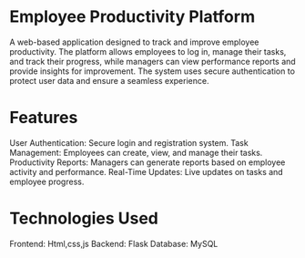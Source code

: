 # Employee Productivity Platform
A web-based application designed to track and improve employee productivity. The platform allows employees to log in, manage their tasks, and track their progress, while managers can view performance reports and provide insights for improvement. The system uses secure authentication to protect user data and ensure a seamless experience.

# Features
User Authentication: Secure login and registration system.
Task Management: Employees can create, view, and manage their tasks.
Productivity Reports: Managers can generate reports based on employee activity and performance.
Real-Time Updates: Live updates on tasks and employee progress.
# Technologies Used
Frontend: Html,css,js
Backend: Flask
Database: MySQL
